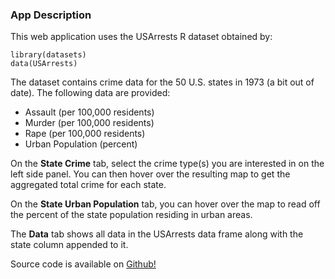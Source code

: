 ### App Description

This web application uses the USArrests R dataset obtained by:
```{r}
library(datasets)
data(USArrests)
```
The dataset contains crime data for the 50 U.S. states in 1973 (a bit out of date). The following data are provided:

- Assault (per 100,000 residents)  
- Murder (per 100,000 residents)    
- Rape (per 100,000 residents)   
- Urban Population (percent)  

On the **State Crime** tab, select the crime type(s) you are interested in on the left side panel. You can then hover over the resulting map to get the aggregated total crime for each state.

On the **State Urban Population** tab, you can hover over the map to read off the percent of the state population residing in urban areas.  

The **Data** tab shows all data in the USArrests data frame along with the state column appended to it.

Source code is available on [Github!](https://github.com/eideal/DataProducts_CourseProject)


